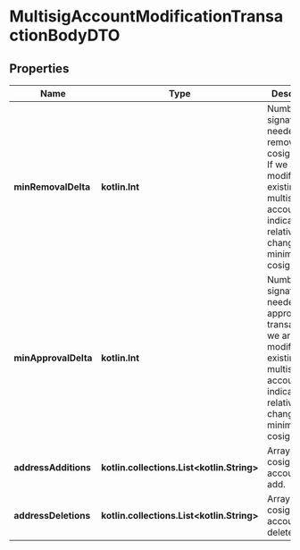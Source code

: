 
# MultisigAccountModificationTransactionBodyDTO

## Properties
Name | Type | Description | Notes
------------ | ------------- | ------------- | -------------
**minRemovalDelta** | **kotlin.Int** | Number of signatures needed to remove a cosignatory. If we are modifying an existing multisig account, this indicates the relative change of the minimum cosignatories.  | 
**minApprovalDelta** | **kotlin.Int** | Number of signatures needed to approve a transaction. If we are modifying an existing multisig account, this indicates the relative change of the minimum cosignatories.  | 
**addressAdditions** | **kotlin.collections.List&lt;kotlin.String&gt;** | Array of cosignatory accounts to add. | 
**addressDeletions** | **kotlin.collections.List&lt;kotlin.String&gt;** | Array of cosignatory accounts to delete. | 



